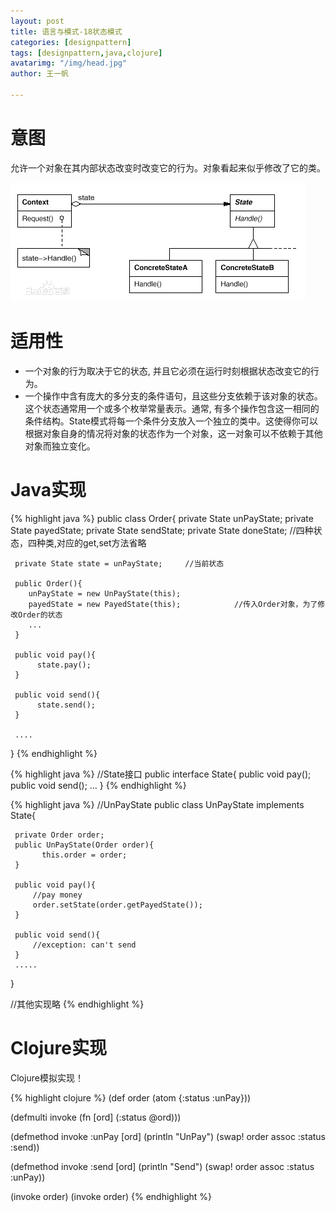 ```yaml
---
layout: post
title: 语言与模式-18状态模式
categories: [designpattern]
tags: [designpattern,java,clojure]
avatarimg: "/img/head.jpg"
author: 王一帆

---
```

# 意图

允许一个对象在其内部状态改变时改变它的行为。对象看起来似乎修改了它的类。

![](/assets/designpattern/state.jpg)

# 适用性

- 一个对象的行为取决于它的状态, 并且它必须在运行时刻根据状态改变它的行为。
- 一个操作中含有庞大的多分支的条件语句，且这些分支依赖于该对象的状态。这个状态通常用一个或多个枚举常量表示。通常, 有多个操作包含这一相同的条件结构。State模式将每一个条件分支放入一个独立的类中。这使得你可以根据对象自身的情况将对象的状态作为一个对象，这一对象可以不依赖于其他对象而独立变化。

# Java实现

{% highlight java %}
public class Order{
     private State unPayState;
     private State payedState;
     private State sendState;
     private State doneState;    //四种状态，四种类,对应的get,set方法省略

     private State state = unPayState;     //当前状态

     public Order(){
        unPayState = new UnPayState(this);
        payedState = new PayedState(this);            //传入Order对象，为了修改Order的状态
        ...
     }

     public void pay(){
          state.pay();
     }

     public void send(){
          state.send();
     }

     ....
}
{% endhighlight %}

<!-- more -->

{% highlight java %}
//State接口
public interface State{
     public void pay();
     public void send();
     ...
}
{% endhighlight %}

{% highlight java %}
//UnPayState
public class UnPayState implements State{

     private Order order;
     public UnPayState(Order order){
           this.order = order;
     }

     public void pay(){
         //pay money
         order.setState(order.getPayedState());
     }

     public void send(){
         //exception: can't send
     }
     .....
}

//其他实现略
{% endhighlight %}

# Clojure实现

Clojure模拟实现！

{% highlight clojure %}
(def order (atom {:status :unPay}))

(defmulti invoke (fn [ord] (:status @ord)))

(defmethod invoke
  :unPay
  [ord]
  (println "UnPay")
  (swap! order assoc :status :send))

(defmethod invoke
  :send
  [ord]
  (println "Send")
  (swap! order assoc :status :unPay))

(invoke order)
(invoke order)
{% endhighlight %}

